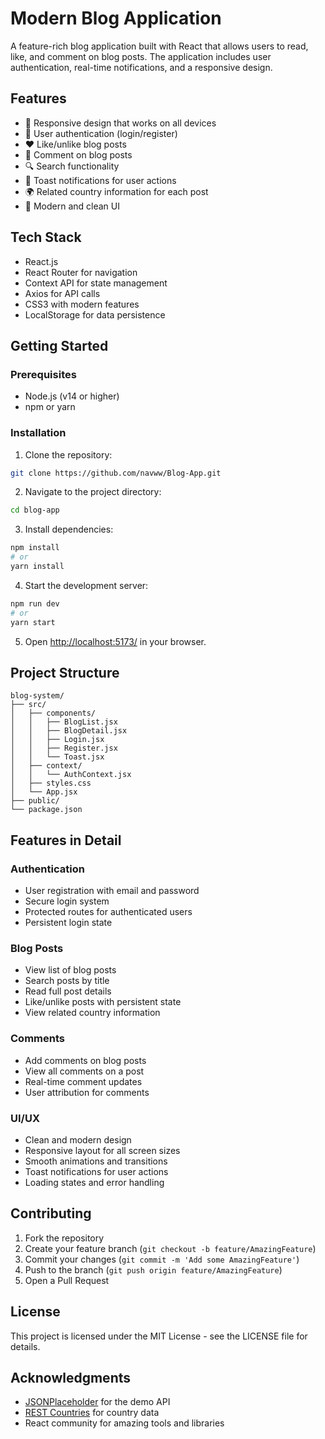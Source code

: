 # Modern Blog Application

A feature-rich blog application built with React that allows users to read, like, and comment on blog posts. The application includes user authentication, real-time notifications, and a responsive design.

## Features

- 📱 Responsive design that works on all devices
- 🔐 User authentication (login/register)
- ❤️ Like/unlike blog posts
- 💬 Comment on blog posts
- 🔍 Search functionality
- 🔔 Toast notifications for user actions
- 🌍 Related country information for each post
- 🎨 Modern and clean UI

## Tech Stack

- React.js
- React Router for navigation
- Context API for state management
- Axios for API calls
- CSS3 with modern features
- LocalStorage for data persistence

## Getting Started

### Prerequisites

- Node.js (v14 or higher)
- npm or yarn

### Installation

1. Clone the repository:
```bash
git clone https://github.com/navww/Blog-App.git
```

2. Navigate to the project directory:
```bash
cd blog-app
```

3. Install dependencies:
```bash
npm install
# or
yarn install
```

4. Start the development server:
```bash
npm run dev
# or
yarn start
```

5. Open [http://localhost:5173/](http://localhost:5173/) in your browser.

## Project Structure

```
blog-system/
├── src/
│   ├── components/
│   │   ├── BlogList.jsx
│   │   ├── BlogDetail.jsx
│   │   ├── Login.jsx
│   │   ├── Register.jsx
│   │   └── Toast.jsx
│   ├── context/
│   │   └── AuthContext.jsx
│   ├── styles.css
│   └── App.jsx
├── public/
└── package.json
```

## Features in Detail

### Authentication
- User registration with email and password
- Secure login system
- Protected routes for authenticated users
- Persistent login state

### Blog Posts
- View list of blog posts
- Search posts by title
- Read full post details
- Like/unlike posts with persistent state
- View related country information

### Comments
- Add comments on blog posts
- View all comments on a post
- Real-time comment updates
- User attribution for comments

### UI/UX
- Clean and modern design
- Responsive layout for all screen sizes
- Smooth animations and transitions
- Toast notifications for user actions
- Loading states and error handling

## Contributing

1. Fork the repository
2. Create your feature branch (`git checkout -b feature/AmazingFeature`)
3. Commit your changes (`git commit -m 'Add some AmazingFeature'`)
4. Push to the branch (`git push origin feature/AmazingFeature`)
5. Open a Pull Request

## License

This project is licensed under the MIT License - see the LICENSE file for details.

## Acknowledgments

- [JSONPlaceholder](https://jsonplaceholder.typicode.com/) for the demo API
- [REST Countries](https://restcountries.com/) for country data
- React community for amazing tools and libraries
